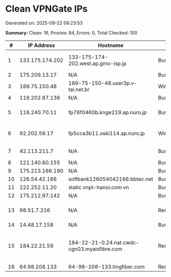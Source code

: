# Clean VPNGate IPs
Generated on: 2025-09-22 06:23:53

**Summary:** Clean: 16, Proxies: 84, Errors: 0, Total Checked: 100

| # | IP Address | Hostname | Type | Country | Provider |
|---|------------|----------|------|---------|----------|
| 1 | 133.175.174.202 | 133-175-174-202.west.ap.gmo-isp.jp | Business | JP | ARTERIA Networks Corporation |
| 2 | 175.209.13.17 | N/A | Business | KR | Korea Telecom |
| 3 | 189.75.150.48 | 189-75-150-48.user3p.v-tal.net.br | Wireless | BR | V tal |
| 4 | 119.202.87.136 | N/A | Business | KR | Korea Telecom |
| 5 | 118.240.70.11 | fp76f0460b.knge219.ap.nuro.jp | Business | JP | Sony Network Communications Inc. |
| 6 | 92.202.59.17 | fp5cca3b11.oski114.ap.nuro.jp | Wireless | JP | Sony Network Communications Inc. |
| 7 | 42.113.211.7 | N/A | Business | VN | FPT Telecom Company |
| 8 | 121.140.80.155 | N/A | Business | KR | Korea Telecom |
| 9 | 175.213.166.190 | N/A | Business | KR | Korea Telecom |
| 10 | 126.54.42.166 | softbank126054042166.bbtec.net | Business | JP | SoftBank Corp. |
| 11 | 222.252.11.20 | static.vnpt-hanoi.com.vn | Business | VN | VNPT Corp |
| 12 | 175.212.97.142 | N/A | Business | KR | Korea Telecom |
| 13 | 98.51.7.216 | N/A | Residential | US | Comcast Cable Communications, LLC |
| 14 | 14.48.17.158 | N/A | Business | KR | Korea Telecom |
| 15 | 184.22.21.59 | 184-22-21-0.24.nat.cwdc-cgn03.myaisfibre.com | Residential | TH | ADVANCED WIRELESS NETWORK COMPANY LIMITED |
| 16 | 64.98.208.133 | 64-98-208-133.tingfiber.com | Residential | US | Ting Fiber Inc. |
